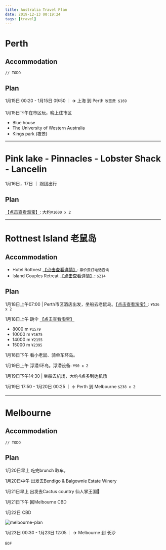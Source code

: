 ```yaml
---
title: Australia Travel Plan
date: 2019-12-13 00:19:24
tags: [travel]
---
```


# Perth

## Accommodation
`// TODO`

## Plan
1月15日 00:20 - 1月15日 09:50 ｜ ✈️ 上海 到 Perth `改签费 $169`

1月15日下午在市区玩，晚上住市区

* Blue house
* The University of Western Australia
* Kings park (夜景)

<!-- more -->

---

# Pink lake - Pinnacles - Lobster Shack - Lancelin

1月16日，17日 ｜ 跟团出行

## Plan

[【点击查看淘宝】](https://traveldetail.fliggy.hk/item.htm?spm=a230r.1.14.1.38c777a0Vejraj&id=591063274769&ns=1&abbucket=19): 大约`¥1600 x 2`

---

# Rottnest Island 老鼠岛

## Accommodation
* Hotel Rottnest [【点击查看详情】](https://www.rottnestisland.com/accommodation/accommodation-types/hotel-rottnest): `票价要打电话咨询`
* Island Couples Retreat [【点击查看详情】](https://www.rottnestisland.com/accommodation/accommodation-types/premium-accommodation): `$214`

## Plan
1月18日上午07:00 | Perth市区酒店出发，坐船去老鼠岛。[【点击查看淘宝】](https://traveldetail.fliggy.com/item.htm?spm=a230r.1.14.1.720d6f022EctP3&id=584671753240&ad_id=&am_id=&cm_id=140105335569ed55e27b&pm_id=&abbucket=19): `¥536 x 2`

1月18日上午 跳伞 [【点击查看淘宝】](https://traveldetail.fliggy.hk/item.htm?spm=a230r.1.14.6.74ef7a24izunOz&id=573543623367&ad_id=&am_id=&cm_id=140105335569ed55e27b&pm_id=&abbucket=19)

* 8000 m `¥1579`
* 10000 m `¥1675`
* 14000 m `¥2155`
* 15000 m `¥2395`

1月18日下午 看小老鼠、骑单车环岛。

1月19日上午 浮潜/环岛。浮潜设备: `¥90 x 2`

1月19日下午14:30 | 坐船去机场，大约4点多到达机场

1月19日 17:50 - 1月20日 00:25 ｜ ✈️ Perth 到 Melbourne `$238 x 2`

---

# Melbourne

## Accommodation
`// TODO`

## Plan

1月20日早上 吃完brunch 取车。

1月20日中午 出发去Bendigo & Balgownie Estate Winery

1月21日早上 出发去Cactus country 仙人掌王国🌵

1月21日下午 回Melbourne CBD

1月22日 CBD

![melbourne-plan](../../../../images/travel/melbourne-plan.png)

1月23日 00:30 - 1月23日 12:05 ｜ ✈️ Melbourne 到 长沙

```
EOF
```